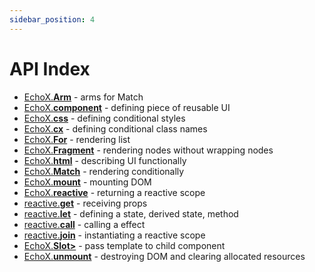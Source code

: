 ```yaml
---
sidebar_position: 4
---
```


# API Index

- [EchoX.**Arm**](./tutorial#echox-arm) - arms for Match
- [EchoX.**component**](./tutorial#echox-component) - defining piece of reusable UI
- [EchoX.**css**](./tutorial#echox-css) - defining conditional styles
- [EchoX.**cx**](./tutorial#echox-cx) - defining conditional class names
- [EchoX.**For**](./tutorial#echox-for) - rendering list
- [EchoX.**Fragment**](./tutorial#echox-fragment) - rendering nodes without wrapping nodes
- [EchoX.**html**](./tutorial#echox-html) - describing UI functionally
- [EchoX.**Match**](./tutorial#echox-match) - rendering conditionally
- [EchoX.**mount**](./tutorial#echox-mount) - mounting DOM
- [EchoX.**reactive**](./tutorial#echox-reactive) - returning a reactive scope
- [reactive.**get**](./tutorial#reactive-get) - receiving props
- [reactive.**let**](./tutorial#reactive-let) - defining a state, derived state, method
- [reactive.**call**](./tutorial#reactive-call) - calling a effect
- [reactive.**join**](./tutorial#reactive-join) - instantiating a reactive scope
- [EchoX.**Slot>**](./tutorial#echox-slot) - pass template to child component
- [EchoX.**unmount**](./tutorial#echox-unmount) - destroying DOM and clearing allocated resources
